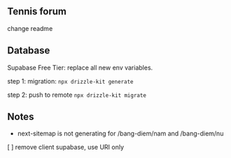 ## Tennis forum

change readme

## Database

Supabase Free Tier: replace all new env variables.

step 1: migration: `npx drizzle-kit generate`

step 2: push to remote `npx drizzle-kit migrate`

## Notes

- next-sitemap is not generating for /bang-diem/nam and /bang-diem/nu

[ ] remove client supabase, use URI only
